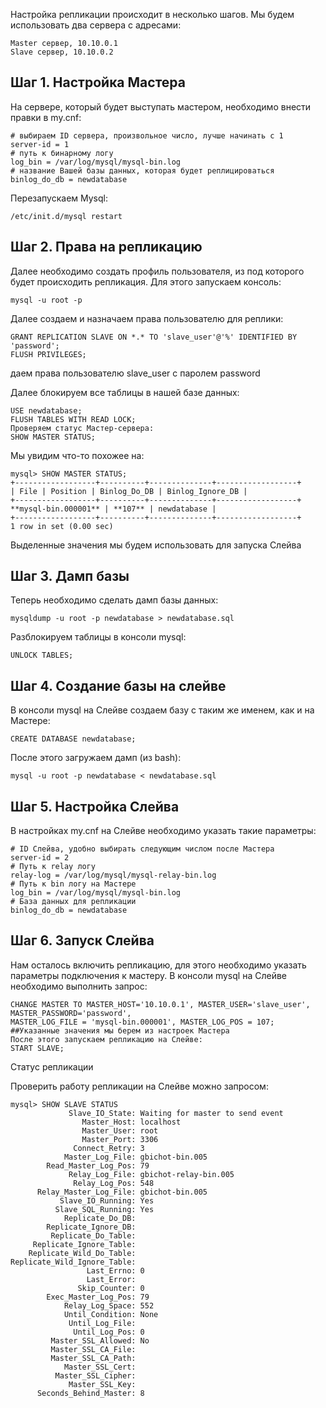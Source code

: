Настройка репликации происходит в несколько шагов. Мы будем использовать два сервера с адресами:

    Master сервер, 10.10.0.1
    Slave сервер, 10.10.0.2

## Шаг 1. Настройка Мастера

На сервере, который будет выступать мастером, необходимо внести правки в my.cnf:
```
# выбираем ID сервера, произвольное число, лучше начинать с 1
server-id = 1
# путь к бинарному логу
log_bin = /var/log/mysql/mysql-bin.log
# название Вашей базы данных, которая будет реплицироваться
binlog_do_db = newdatabase
```

Перезапускаем Mysql:

```
/etc/init.d/mysql restart
```

## Шаг 2. Права на репликацию

Далее необходимо создать профиль пользователя, из под которого будет происходить репликация. Для этого запускаем консоль:

```
mysql -u root -p
```

Далее создаем и назначаем права пользователю для реплики:

```
GRANT REPLICATION SLAVE ON *.* TO 'slave_user'@'%' IDENTIFIED BY 'password';
FLUSH PRIVILEGES;
```

даем права пользователю slave_user с паролем password

Далее блокируем все таблицы в нашей базе данных:

```
USE newdatabase;
FLUSH TABLES WITH READ LOCK;
Проверяем статус Мастер-сервера:
SHOW MASTER STATUS;
```

Мы увидим что-то похожее на:

```
mysql> SHOW MASTER STATUS;
+------------------+----------+--------------+------------------+ 
| File | Position | Binlog_Do_DB | Binlog_Ignore_DB |
+------------------+----------+--------------+------------------+ 
**mysql-bin.000001** | **107** | newdatabase | 
+------------------+----------+--------------+------------------+ 
1 row in set (0.00 sec)
```
Выделенные значения мы будем использовать для запуска Слейва

## Шаг 3. Дамп базы

Теперь необходимо сделать дамп базы данных:

```
mysqldump -u root -p newdatabase > newdatabase.sql
```

Разблокируем таблицы в консоли mysql:

```
UNLOCK TABLES;
```

## Шаг 4. Создание базы на слейве

В консоли mysql на Слейве создаем базу с таким же именем, как и на Мастере:
```
CREATE DATABASE newdatabase;
```

После этого загружаем дамп (из bash):
```
mysql -u root -p newdatabase < newdatabase.sql
```

## Шаг 5. Настройка Слейва

В настройках my.cnf на Слейве необходимо указать такие параметры:

```
# ID Слейва, удобно выбирать следующим числом после Мастера
server-id = 2
# Путь к relay логу
relay-log = /var/log/mysql/mysql-relay-bin.log
# Путь к bin логу на Мастере
log_bin = /var/log/mysql/mysql-bin.log
# База данных для репликации
binlog_do_db = newdatabase
```

## Шаг 6. Запуск Слейва

Нам осталось включить репликацию, для этого необходимо указать параметры подключения к мастеру. В консоли mysql на Слейве необходимо выполнить запрос:

```
CHANGE MASTER TO MASTER_HOST='10.10.0.1', MASTER_USER='slave_user', MASTER_PASSWORD='password',
MASTER_LOG_FILE = 'mysql-bin.000001', MASTER_LOG_POS = 107;
##Указанные значения мы берем из настроек Мастера
После этого запускаем репликацию на Слейве:
START SLAVE;
```

Статус репликации

Проверить работу репликации на Слейве можно запросом:

```
mysql> SHOW SLAVE STATUS
             Slave_IO_State: Waiting for master to send event
                Master_Host: localhost
                Master_User: root
                Master_Port: 3306
              Connect_Retry: 3
            Master_Log_File: gbichot-bin.005
        Read_Master_Log_Pos: 79
             Relay_Log_File: gbichot-relay-bin.005
              Relay_Log_Pos: 548
      Relay_Master_Log_File: gbichot-bin.005
           Slave_IO_Running: Yes
          Slave_SQL_Running: Yes
            Replicate_Do_DB:
        Replicate_Ignore_DB:
         Replicate_Do_Table:
     Replicate_Ignore_Table:
    Replicate_Wild_Do_Table:
Replicate_Wild_Ignore_Table:
                 Last_Errno: 0
                 Last_Error:
               Skip_Counter: 0
        Exec_Master_Log_Pos: 79
            Relay_Log_Space: 552
            Until_Condition: None
             Until_Log_File:
              Until_Log_Pos: 0
         Master_SSL_Allowed: No
         Master_SSL_CA_File:
         Master_SSL_CA_Path:
            Master_SSL_Cert:
          Master_SSL_Cipher:
             Master_SSL_Key:
      Seconds_Behind_Master: 8
```

